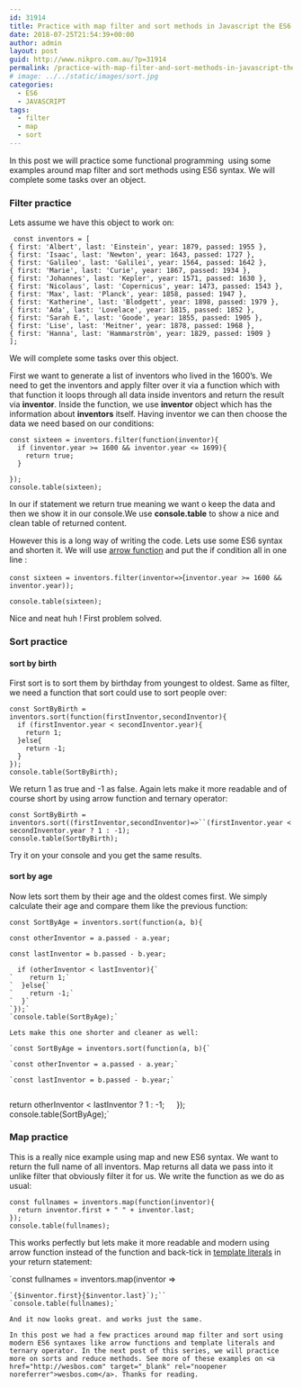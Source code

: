 ```yaml
---
id: 31914
title: Practice with map filter and sort methods in Javascript the ES6 way
date: 2018-07-25T21:54:39+00:00
author: admin
layout: post
guid: http://www.nikpro.com.au/?p=31914
permalink: /practice-with-map-filter-and-sort-methods-in-javascript-the-es6-way/
# image: ../../static/images/sort.jpg
categories:
  - ES6
  - JAVASCRIPT
tags:
  - filter
  - map
  - sort
---
```

In this post we will practice some functional programming  using some examples around map filter and sort methods using ES6 syntax. We will complete some tasks over an object.

### Filter practice

Lets assume we have this object to work on:

` const inventors = [`  
`{ first: 'Albert', last: 'Einstein', year: 1879, passed: 1955 },`  
`{ first: 'Isaac', last: 'Newton', year: 1643, passed: 1727 },`  
`{ first: 'Galileo', last: 'Galilei', year: 1564, passed: 1642 },`  
`{ first: 'Marie', last: 'Curie', year: 1867, passed: 1934 },`  
`{ first: 'Johannes', last: 'Kepler', year: 1571, passed: 1630 },`  
`{ first: 'Nicolaus', last: 'Copernicus', year: 1473, passed: 1543 },`  
`{ first: 'Max', last: 'Planck', year: 1858, passed: 1947 },`  
`{ first: 'Katherine', last: 'Blodgett', year: 1898, passed: 1979 },`  
`{ first: 'Ada', last: 'Lovelace', year: 1815, passed: 1852 },`  
`{ first: 'Sarah E.', last: 'Goode', year: 1855, passed: 1905 },`  
`{ first: 'Lise', last: 'Meitner', year: 1878, passed: 1968 },`  
`{ first: 'Hanna', last: 'Hammarström', year: 1829, passed: 1909 }`  
`];`

We will complete some tasks over this object. 

First we want to generate a list of inventors who lived in the 1600&#8217;s. We need to get the inventors and apply filter over it via a function which with that function it loops through all data inside inventors and return the result via **inventor**. Inside the function, we use **inventor** object which has the information about **inventors** itself. Having inventor we can then choose the data we need based on our conditions:

`const sixteen = inventors.filter(function(inventor){`  
`  if (inventor.year >= 1600 && inventor.year <= 1699){`  
`    return true;`  
`  }`

`});`  
`console.table(sixteen);`

In our if statement we return true meaning we want o keep the data and then we show it in our console.We use **console.table** to show a nice and clean table of returned content.

However this is a long way of writing the code. Lets use some ES6 syntax and shorten it. We will use [arrow function](http://www.nikpro.com.au/all-you-need-to-know-about-arrow-functions-in-javascript/) and put the if condition all in one line :

`const sixteen = inventors.filter(inventor=>`(`inventor.year >= 1600 && inventor.year));`

`console.table(sixteen);`

Nice and neat huh ! First problem solved.

### Sort practice

#### sort by birth

First sort is to sort them by birthday from youngest to oldest. Same as filter, we need a function that sort could use to sort people over:

`const SortByBirth = inventors.sort(function(firstInventor,secondInventor){`  
`  if (firstInventor.year < secondInventor.year){`  
`    return 1;`  
`  }else{`  
`    return -1;`  
`  }`  
`});`  
`console.table(SortByBirth);`

We return 1 as true and -1 as false. Again lets make it more readable and of course short by using arrow function and ternary operator:

`const SortByBirth = inventors.sort((firstInventor,secondInventor)=>``(firstInventor.year < secondInventor.year ? 1 : -1);`  
`console.table(SortByBirth);`

Try it on your console and you get the same results.

#### sort by age

Now lets sort them by their age and the oldest comes first. We simply calculate their age and compare them like the previous function:

`const SortByAge = inventors.sort(function(a, b){`

`const otherInventor = a.passed - a.year;`

`const lastInventor = b.passed - b.year;`


```
  if (otherInventor < lastInventor){`  
`    return 1;`  
`  }else{`  
`    return -1;`  
`  }`  
`});`  
`console.table(SortByAge);`

Lets make this one shorter and cleaner as well:

`const SortByAge = inventors.sort(function(a, b){`

`const otherInventor = a.passed - a.year;`

`const lastInventor = b.passed - b.year;`


```
return otherInventor < lastInventor ? 1 : -1;`  
`});`  
`console.table(SortByAge);`

### Map practice

This is a really nice example using map and new ES6 syntax. We want to return the full name of all inventors. Map returns all data we pass into it unlike filter that obviously filter it for us. We write the function as we do as usual:

`const fullnames = inventors.map(function(inventor){`  
`  return inventor.first + " " + inventor.last;`  
`});`  
`console.table(fullnames);`

This works perfectly but lets make it more readable and modern using arrow function instead of the function and back-tick in [template literals](http://www.nikpro.com.au/template-literals-in-js6-explained/) in your return statement:

`const fullnames = inventors.map(inventor =>
```
`{$inventor.first}{$inventor.last}`);``  
`console.table(fullnames);`

And it now looks great. and works just the same.

In this post we had a few practices around map filter and sort using modern ES6 syntaxes like arrow functions and template literals and ternary operator. In the next post of this series, we will practice more on sorts and reduce methods. See more of these examples on <a href="http://wesbos.com" target="_blank" rel="noopener noreferrer">wesbos.com</a>. Thanks for reading.